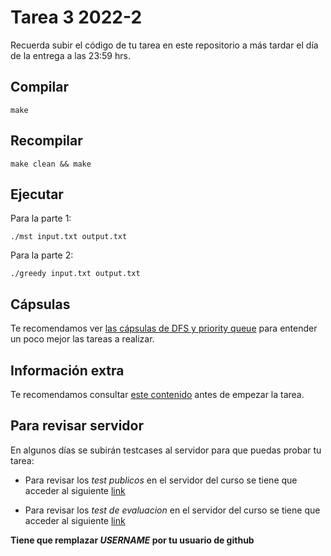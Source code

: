 # Tarea 3 2022-2

Recuerda subir el código de tu tarea en este repositorio a más tardar el día de la entrega a las 23:59 hrs.

## Compilar

```
make
```

## Recompilar

```
make clean && make
```

## Ejecutar

Para la parte 1:
```
./mst input.txt output.txt
```

Para la parte 2:
```
./greedy input.txt output.txt
```

## Cápsulas
Te recomendamos ver [las cápsulas de DFS y priority queue](https://github.com/IIC2133-PUC/2022-2#material-complementario) para entender un poco mejor las tareas a realizar.

## Información extra

Te recomendamos consultar [este contenido](https://forms.gle/3XhEsug1MwpUxEab8) antes de empezar la tarea. 

## Para revisar servidor

En algunos días se subirán testcases al servidor para que puedas probar tu tarea:

- Para revisar los _test publicos_ en el servidor del curso se tiene que acceder al siguiente [link](http://edd.ing.puc.cl/test?repo=T3-2022-2-USERNAME)

- Para revisar los _test de evaluacion_ en el servidor del curso se tiene que acceder al siguiente [link](http://edd.ing.puc.cl/grade?repo=T3-2022-2-USERNAME)

**Tiene que remplazar *USERNAME* por tu usuario de github**

